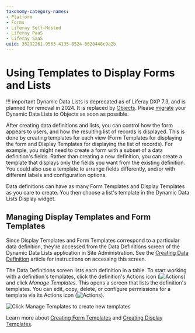 ```yaml
---
taxonomy-category-names:
- Platform
- Forms
- Liferay Self-Hosted
- Liferay PaaS
- Liferay SaaS
uuid: 35292261-9563-4135-8524-0620448c9a2b
---
```

# Using Templates to Display Forms and Lists

!!! important
    Dynamic Data Lists is deprecated as of Liferay DXP 7.3, and is planned for removal in 2024. It is replaced by [Objects](../../../liferay-development/objects.md). Please [migrate](./migrating-to-liferay-objects.md) your Dynamic Data Lists to Objects as soon as possible.

After creating data definitions and lists, you can control how the form appears to users, and how the resulting list of records is displayed. This is done by creating templates for each view (Form Templates for displaying the form and Display Templates for displaying the list of records). For example, you might need to create a form with a subset of a data definition's fields. Rather than creating a new definition, you can create a template that displays only the fields you want from the existing definition. You could also use a template to arrange fields differently, and/or with different labels and configuration options.

Data definitions can have as many Form Templates and Display Templates as you care to create. You then choose a list's template in the Dynamic Data Lists Display widget.

## Managing Display Templates and Form Templates

Since Display Templates and Form Templates correspond to a particular data definition, they're accessed from the Data Definitions screen of the Dynamic Data Lists application in Site Administration. See the [Creating Data Definition](./creating-data-definitions.md) article for instructions on accessing this screen.

The Data Definitions screen lists each definition in a table. To start working with a definition's templates, click the definition's Actions icon (![Actions](../../../images/icon-actions.png)) and click *Manage Templates*. This opens a screen that lists the definition's templates. You can edit, copy, delete, or configure permissions for a template via its Actions icon (![Actions](../../../images/icon-actions.png)).

![Click Manage Templates to create new templates](./using-templates-to-display-forms-and-lists/images/01.png)

Learn more about [Creating Form Templates](./creating-form-templates.md) and [Creating Display Templates](./creating-display-templates.md). 
